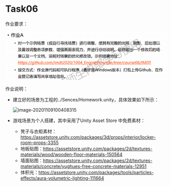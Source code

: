 # Task06

作业要求：

![image-20201109094600594](./Task06/image-20201109094600594.png)

作业说明：

- 建立好的场景为工程的../Sences/Homework.unity，具体效果如下所示：

  ![image-20201109100408315](E:\Document\Master\Homework\GameEngine\1004_EnginePrinciple-course06\image-20201109094948021.png)

- 游戏场景为个人搭建，其中采用了Unity Asset Store 中免费素材：

  - 凳子与衣柜素材：https://assetstore.unity.com/packages/3d/props/interior/locker-room-props-3355
  - 地板贴图：https://assetstore.unity.com/packages/2d/textures-materials/wood/wooden-floor-materials-150564
  - 墙面贴图：https://assetstore.unity.com/packages/2d/textures-materials/concrete/yughues-free-concrete-materials-12951
  - 体积光：https://assetstore.unity.com/packages/tools/particles-effects/aura-volumetric-lighting-111664
